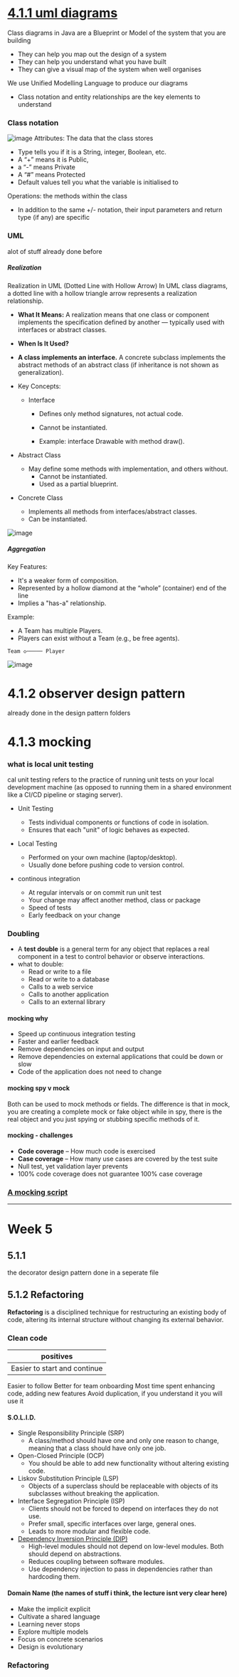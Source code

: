 # [4.1.1 uml diagrams](https://github.com/Hanif-K-Musaheb/Year-2-CompSci-Notes/blob/main/OOSE2/oose.md)
Class diagrams in Java are a Blueprint or Model of the system that you are building
 - They can help you map out the design of a system
 - They can help you understand what you have built
 - They can give a visual map of the system when well organises

We use Unified Modelling Language to produce our diagrams
 - Class notation and entity relationships are the key elements to understand

### Class notation
![image](https://github.com/user-attachments/assets/5a725ee0-4226-4fda-8aed-ec04ba672695)
Attributes: The data that the class stores
 - Type tells you if it is a String, integer, Boolean, etc.
 - A “+” means it is Public,
 - a “-” means Private
 - A “#” means Protected
 - Default values tell you what the variable is initialised to

Operations: the methods within the class 
 - In addition to the same +/- notation, their input parameters and return type (if any) are specific 
### UML
alot of stuff already done before
##### Realization
Realization in UML (Dotted Line with Hollow Arrow)
In UML class diagrams, a dotted line with a hollow triangle arrow represents a realization relationship.

 - **What It Means:** A realization means that one class or component implements the specification defined by another — typically used with interfaces or abstract classes.
 - **When Is It Used?**
 - **A class implements an interface.** A concrete subclass implements the abstract methods of an abstract class (if inheritance is not shown as generalization).

 - Key Concepts:
   - Interface
      - Defines only method signatures, not actual code.

      - Cannot be instantiated.

      - Example: interface Drawable with method draw().

- Abstract Class
   - May define some methods with implementation, and others without.
       - Cannot be instantiated.
       - Used as a partial blueprint.

-  Concrete Class  
    - Implements all methods from interfaces/abstract classes.
    - Can be instantiated.
 
![image](https://github.com/user-attachments/assets/31a837ac-bc80-4d12-91fe-fc70588376d4)

##### Aggregation
Key Features:
 - It's a weaker form of composition.
 - Represented by a hollow diamond at the “whole” (container) end of the line
 - Implies a "has-a" relationship.
   
Example:
 - A Team has multiple Players.
 - Players can exist without a Team (e.g., be free agents).
   
```
Team ◇───── Player
```
![image](https://github.com/user-attachments/assets/ab06f5c1-0155-46f4-af36-710ac425fb54)


# 4.1.2 observer design pattern 
already done in the design pattern folders

# 4.1.3 mocking
### what is local unit testing
cal unit testing refers to the practice of running unit tests on your local development machine (as opposed to running them in a shared environment like a CI/CD pipeline or staging server).

- Unit Testing
  - Tests individual components or functions of code in isolation.
  - Ensures that each "unit" of logic behaves as expected.

- Local Testing
   - Performed on your own machine (laptop/desktop).
   - Usually done before pushing code to version control.
- continous integration
   - At regular intervals or on commit run unit test
   - Your change may affect another method, class or package
   - Speed of tests
   - Early feedback on your change

### Doubling
 -  A **test double** is a general term for any object that replaces a real component in a test to control behavior or observe interactions.
 - what to double:
    - Read or write to a file
    - Read or write to a database
    - Calls to a web service
    - Calls to another application
    - Calls to an external library
   
#### mocking **why**
   - Speed up continuous integration testing
   - Faster and earlier feedback
   - Remove dependencies on input and output
   - Remove dependencies on external applications that could be down or slow
   - Code of the application does not need to change
#### mocking spy v mock
Both can be used to mock methods or fields. The difference is that in mock, you are creating a complete mock or fake object while in spy, there is the real object and you just spying or stubbing specific methods of it.

#### mocking - challenges
 - **Code coverage** – How much code is exercised
 - **Case coverage** – How many use cases are covered by the test suite
 - Null test, yet validation layer prevents
- 100% code coverage does not guarantee 100% case coverage


### [A mocking script](https://github.com/Hanif-K-Musaheb/Year-2-CompSci-Notes/blob/main/OOSE2/mocking.java)

-----------------------

# Week 5
##  5.1.1
the decorator design pattern done in a seperate file

## 5.1.2 Refactoring

**Refactoring** is a disciplined technique for restructuring an existing body of code, altering its internal structure without changing its external behavior.

### Clean code 
|positives|
|---------|
|Easier to start and continue|
Easier to follow
Better for team onboarding
Most time spent enhancing code, adding new features
Avoid duplication, if you understand it you will use it

#### S.O.L.I.D.
 - Single Responsibility Principle (SRP)
    - A class/method should have one and only one reason to change, meaning that a class should have only one job.
 - Open-Closed Principle (OCP)
    - You should be able to add new functionality without altering existing code.
 - Liskov Substitution Principle (LSP)
    - Objects of a superclass should be replaceable with objects of its subclasses without breaking the application.
 - Interface Segregation Principle (ISP)
    - Clients should not be forced to depend on interfaces they do not use.
    - Prefer small, specific interfaces over large, general ones.
    - Leads to more modular and flexible code.
 - [Dependency Inversion Principle (DIP)](https://github.com/Hanif-K-Musaheb/Year-2-CompSci-Notes/blob/main/OOSE2/explaination456.md)
    - High-level modules should not depend on low-level modules. Both should depend on abstractions.
    - Reduces coupling between software modules.
    - Use dependency injection to pass in dependencies rather than hardcoding them.

#### Domain Name (the names of stuff i think, the lecture isnt very clear here)
- Make the implicit explicit
- Cultivate a shared language
- Learning never stops
- Explore multiple models
- Focus on concrete scenarios
- Design is evolutionary

### Refactoring






